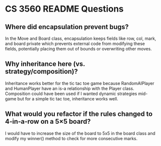 # CS 3560 README Questions
## Where did encapsulation prevent bugs?
  In the Move and Board class, encapsulation keeps fields like row, col, mark, and board private which prevents external code from modifying these fields, potentially placing them out of bounds or overwriting other moves.

## Why inheritance here (vs. strategy/composition)?
 Inheritance works better for the tic tac toe game because RandomAIPlayer and HumanPlayer have an is-a relationship with the Player class. Composition could have been used if I wanted dynamic strategies mid-game but for a simple tic tac toe, inheritance works well.

## What would you refactor if the rules changed to 4‑in‑a‑row on a 5×5 board?
 I would have to increase the size of the board to 5x5 in the board class and modify my winner() method to check for more consecutive marks.
